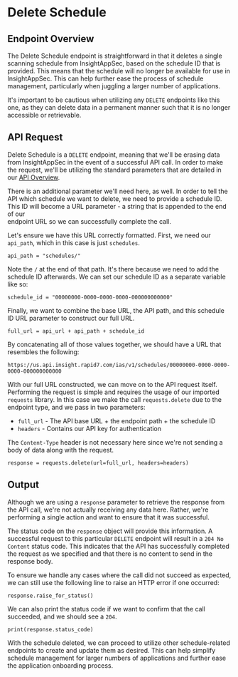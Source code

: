 # Delete Schedule

## Endpoint Overview

The Delete Schedule endpoint is straightforward in that it deletes a single scanning schedule from InsightAppSec, based 
on the schedule ID that is provided. This means that the schedule will no longer be available for use in InsightAppSec. 
This can help further ease the process of schedule management, particularly when juggling a larger number of 
applications.

It's important to be cautious when utilizing any `DELETE` endpoints like this one, as they can delete data in a 
permanent manner such that it is no longer accessible or retrievable.

## API Request

Delete Schedule is a `DELETE` endpoint, meaning that we'll be erasing data from InsightAppSec in the event of a 
successful API call. In order to make the request, we'll be utilizing the standard parameters that are detailed in our 
[API Overview](../README.md).

There is an additional parameter we'll need here, as well. In order to tell the API which schedule we want to delete, 
we need to provide a schedule ID. This ID will become a URL parameter - a string that is appended to the end of our  
endpoint URL so we can successfully complete the call.

Let's ensure we have this URL correctly formatted. First, we need our `api_path`, which in this case is just 
`schedules`.

```
api_path = "schedules/"
```

Note the `/` at the end of that path. It's there because we need to add the schedule ID afterwards. We can set our 
schedule ID as a separate variable like so:

```
schedule_id = "00000000-0000-0000-0000-000000000000"
```

Finally, we want to combine the base URL, the API path, and this schedule ID URL parameter to construct our full URL.

```
full_url = api_url + api_path + schedule_id
```

By concatenating all of those values together, we should have a URL that resembles the following:

```
https://us.api.insight.rapid7.com/ias/v1/schedules/00000000-0000-0000-0000-000000000000
```

With our full URL constructed, we can move on to the API request itself. Performing the request is simple and requires 
the usage of our imported `requests` library. In this case we make the call `requests.delete` due to the endpoint type, 
and we pass in two parameters: 

* `full_url` - The API base URL + the endpoint path + the schedule ID
* `headers` - Contains our API key for authentication

The `Content-Type` header is not necessary here since we're not sending a body of data along with the request.

```
response = requests.delete(url=full_url, headers=headers)
```

## Output

Although we are using a `response` parameter to retrieve the response from the API call, we're not actually receiving 
any data here. Rather, we're performing a single action and want to ensure that it was successful.

The status code on the `response` object will provide this information. A successful request to this particular 
`DELETE` endpoint will result in a `204 No Content` status code. This indicates that the API has successfully completed 
the request as we specified and that there is no content to send in the response body.

To ensure we handle any cases where the call did not succeed as expected, we can still use the following line to raise 
an HTTP error if one occurred:

```
response.raise_for_status()
```

We can also print the status code if we want to confirm that the call succeeded, and we should see a `204`.

```
print(response.status_code)
```

With the schedule deleted, we can proceed to utilize other schedule-related endpoints to create and update them as 
desired. This can help simplify schedule management for larger numbers of applications and further ease the application 
onboarding process.